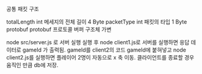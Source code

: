 
공통 패킷 구조

totalLength int         메세지의 전체 길이             4 Byte
packetType  int         패킷의 타입                  1 Byte
protobuf    protobuf    프로토콜 버퍼 구조체           가변


node src/server.js 로 서버 실행
실행 후 node client1.js로 서버를 실행하면 응답 데이터로 gameId 가 출력됨.
gameId를 client2의 코드 gameId에 붙혀넣고 node client2.js를 실행하면  플레이어 2명이 자동으로 x 축 이동.
클라이언트를 종료할 경우 움직인 만큼 db에 저장.